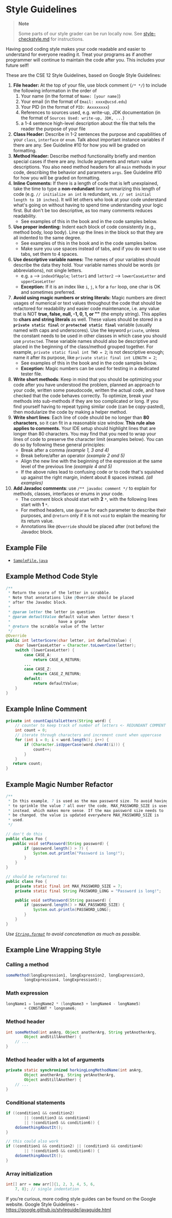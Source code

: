 # Style Guidelines

> **Note**
>
> Some parts of our style grader can be run locally now. See [style-checkstyle.md](style-checkstyle.md) for instructions.


Having good coding style makes your code readable and easier to understand for everyone reading it. Treat your programs as if another programmer will continue to maintain the code after you. This includes your future self!

These are the CSE 12 Style Guidelines, based on Google Style Guidelines:

1. **File header:** At the top of your file, use block comment (`/* */`) to include the following information in the order of
   1. Your name (in the format of `Name: [your name]`)
   2. Your email (in the format of `Email: xxxx@ucsd.edu`)
   3. Your PID (in the format of `PID: Axxxxxxxx`)
   4. References to sources used, e.g. write-up, JDK documentation (in the format of `Sources Used: write-up, JDK, ...`)
   5. a 1-4 sentence high-level description about the file that tells the reader the purpose of your file
2. **Class Header:** Describe in 1-2 sentences the purpose and capabilities of your `class`, `interface` or `enum`. Talk about important instance variables if there are any. See Guideline #10 for how you will be graded on formatting.
3. **Method Header:** Describe method functionality briefly and mention special cases if there are any. Include arguments and return value descriptions. You also need method headers for all `main` methods in your code, describing the behavior and parameters `args`. See Guideline #10 for how you will be graded on formatting.
4. **Inline Comments:** If there is a length of code that is left unexplained, take the time to type a **non-redundant** line summarizing this length of code (e.g. `// initialize an int` is redundant, vs. `// set initial length to 10 inches`). It will let others who look at your code understand what's going on without having to spend time understanding your logic first. But don't be too descriptive, as too many comments reduces readability.
    - See examples of this in the book and in the code samples below.
5. **Use proper indenting:** Indent each block of code consistently (e.g., method body, loop body). Line up the lines in the block so that they are all indented to the same degree.
    - See examples of this in the book and in the code samples below.
    - Make sure you use spaces instead of tabs, and if you do want to use tabs, set them to 4 spaces.
6. **Use descriptive variable names:** The names of your variables should describe the data they hold. Your variable names should be words (or abbreviations), not single letters.
    - e.g. `a` --> `indexOfApple`; `letter1` and `letter2` --> `lowerCaseLetter` and `upperCaseLetter`
    - **Exception:** If it is an index like `i`, `j`, `k` for a `for` loop, one char is OK and sometimes preferred.
7. **Avoid using magic numbers or string literals:** Magic numbers are direct usages of numerical or text values throughout the code that should be refactored for readability and easier code maintenance, i.e. any value that is NOT **true, false, null, -1, 0, 1, or ""** (the empty string). This applies to **chars and string literals** as well. These values should be stored in a **`private static final`** or **`protected static final`** variable (usually named with caps and underscores). Use the keyword `private`, unless the constant needs to be used in other classes in which case you should use `protected`. These variable names should also be descriptive and placed in the beginning of the class/method grouped together. For example, `private static final int TWO = 2`; is not descriptive enough; name it after its purpose, like `private static final int LENGTH = 2`;
    - See examples of this in the book and in the code samples below.
    - **Exception:** Magic numbers can be used for testing in a dedicated tester file.
8. **Write short methods**: Keep in mind that you should be optimizing your code after you have understood the problem, planned an approach to your code, written some pseudocode, written the actual code, and have checked that the code behaves correctly. To optimize, break your methods into sub-methods if they are too complicated or long. If you find yourself having to repeat typing similar code (can be copy-pasted), then modularize the code by making a helper method.
9. **Write short lines**: Each line of code should be no longer than **80 characters**, so it can fit in a reasonable size window. **This rule also applies to comments.** Your IDE setup should highlight lines that are longer than 80 characters. You may find that you need to wrap your lines of code to preserve the character limit (examples below). You can do so by following these general principles:
    - Break after a comma *(example 1, 3 and 4)*
    - Break before/after an operator *(example 2 and 5)*
    - Align the new line with the beginning of the expression at the same level of the previous line *(example 4 and 5)*
    - If the above rules lead to confusing code or to code that's squished up against the right margin, indent about 8 spaces instead. *(all examples)*
10. **Add Javadoc comments**: use `/** javadoc comment */` to explain for methods, classes, interfaces or enums in your code.
    - The comment block should start with **2** `*`, with the following lines start with **1** `*`.
    - For method headers, use `@param` for each parameter to describe their purposes, and `@return` only if it is not `void` to explain the meaning for its return value.
    - Annotations like `@Override` should be placed after (not before) the Javadoc block.

## Example File

- [`SampleFile.java`](resources/SampleFile.java)

## Example Method Code Style
```java
/**
 * Return the score of the letter in scrabble.
 * Note that annotations like @Override should be placed
 * after the Javadoc block.
 *
 * @param letter the letter in question
 * @param defaultValue default value when letter doesn't
 *                     have a grade
 * @return the scrabble value of the letter
 */
@Override
public int letterScore(char letter, int defaultValue) {
    char lowerCaseLetter = Character.toLowerCase(letter);
    switch (lowerCaseLetter) {
        case CASE_A:
            return CASE_A_RETURN;
        ...
        case CASE_Z:
            return CASE_Z_RETURN;
        default:
            return defaultValue;
    }
}
```
## Example Inline Comment
```java
private int countCapitalLetters(String word) {
    // counter to keep track of number of letters <- REDUNDANT COMMENT
    int count = 0;
    // iterate through characters and increment count when uppercase
    for (int i = 0; i < word.length(); i++) {
        if (Character.isUpperCase(word.charAt(i))) {
            count++;
        }
    }
   return count;
}
```
## Example Magic Number Refactor
```java
/**
 * In this example, 7 is used as the max password size. To avoid having
 * to sprinkle the value 7 all over the code, MAX_PASSWORD_SIZE is used
 * instead, which makes more sense. If the max password size needs to
 * be changed, the value is updated everywhere MAX_PASSWORD_SIZE is
 * used.
 */

// don't do this
public class Foo {
   public void setPassword(String password) {
        if (password.length() > 7) {
            System.out.println("Password is long!");
        }
    }
}

// should be refactored to:
public class Foo {
    private static final int MAX_PASSWORD_SIZE = 7;
    private static final String PASSWORD_LONG = "Password is long!";

    public void setPassword(String password) {
        if (password.length() > MAX_PASSWORD_SIZE) {
            System.out.println(PASSWORD_LONG);
        }
    }
}
```

*Use [`String.format`](https://docs.oracle.com/en/java/javase/17/docs/api/java.base/java/lang/String.html#format(java.lang.String,java.lang.Object...)) to avoid concatenation as much as possible.*

## Example Line Wrapping Style
### Calling a method
```java
someMethod(longExpression1, longExpression2, longExpression3,
        longExpression4, longExpression5);
```

### Math expression
```java
longName1 = longName2 * (longName3 + longName4 - longName5)
        + CONSTANT * longname6;
```

### Method header
```java
int someMethod(int anArg, Object anotherArg, String yetAnotherArg,
        Object andStillAnother) {
    // ...
}
```

### Method header with a lot of arguments
```java
private static synchronized horkingLongMethodName(int anArg,
        Object anotherArg, String yetAnotherArg,
        Object andStillAnother) {
    // ...
}
```
### Conditional statements
```java
if ((condition1 && condition2)
        || (condition3 && condition4)
        || !(condition5 && condition6)) {
    doSomethingAboutIt();
}

// this could also work
if ((condition1 && condition2) || (condition3 && condition4)
        || !(condition5 && condition6)) {
    doSomethingAboutIt();
}
```
### Array initialization
```java
int[] arr = new arr[]{1, 2, 3, 4, 5, 6,
    7, 8}; // single indentation
```
If you’re curious, more coding style guides can be found on the Google website.
Google Style Guidelines - https://google.github.io/styleguide/javaguide.html
